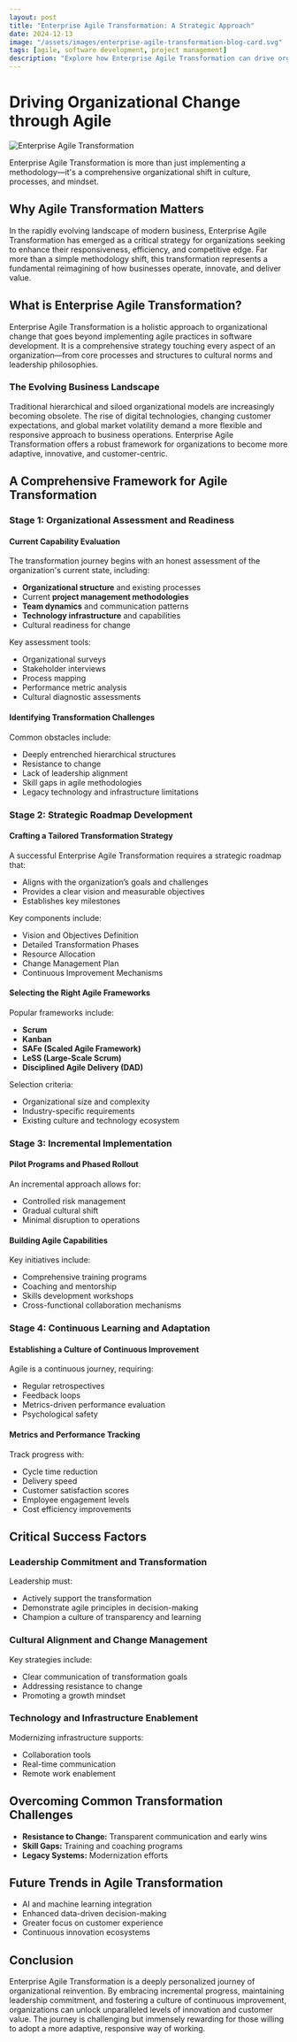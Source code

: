 ```yaml
---
layout: post
title: "Enterprise Agile Transformation: A Strategic Approach"
date: 2024-12-13
image: "/assets/images/enterprise-agile-transformation-blog-card.svg"
tags: [agile, software development, project management]
description: "Explore how Enterprise Agile Transformation can drive organizational change, enhance efficiency, and foster innovation through a comprehensive and strategic approach."
---
```


# Driving Organizational Change through Agile

![Enterprise Agile Transformation](/assets/images/enterprise-agile-transformation.svg)

Enterprise Agile Transformation is more than just implementing a methodology—it's a comprehensive organizational shift in culture, processes, and mindset.

## Why Agile Transformation Matters

In the rapidly evolving landscape of modern business, Enterprise Agile Transformation has emerged as a critical strategy for organizations seeking to enhance their responsiveness, efficiency, and competitive edge. Far more than a simple methodology shift, this transformation represents a fundamental reimagining of how businesses operate, innovate, and deliver value.

## What is Enterprise Agile Transformation?

Enterprise Agile Transformation is a holistic approach to organizational change that goes beyond implementing agile practices in software development. It is a comprehensive strategy touching every aspect of an organization—from core processes and structures to cultural norms and leadership philosophies.

### The Evolving Business Landscape

Traditional hierarchical and siloed organizational models are increasingly becoming obsolete. The rise of digital technologies, changing customer expectations, and global market volatility demand a more flexible and responsive approach to business operations. Enterprise Agile Transformation offers a robust framework for organizations to become more adaptive, innovative, and customer-centric.

## A Comprehensive Framework for Agile Transformation

### Stage 1: Organizational Assessment and Readiness

#### Current Capability Evaluation
The transformation journey begins with an honest assessment of the organization's current state, including:

- **Organizational structure** and existing processes
- Current **project management methodologies**
- **Team dynamics** and communication patterns
- **Technology infrastructure** and capabilities
- Cultural readiness for change

Key assessment tools:

- Organizational surveys
- Stakeholder interviews
- Process mapping
- Performance metric analysis
- Cultural diagnostic assessments

#### Identifying Transformation Challenges
Common obstacles include:

- Deeply entrenched hierarchical structures
- Resistance to change
- Lack of leadership alignment
- Skill gaps in agile methodologies
- Legacy technology and infrastructure limitations

### Stage 2: Strategic Roadmap Development

#### Crafting a Tailored Transformation Strategy
A successful Enterprise Agile Transformation requires a strategic roadmap that:

- Aligns with the organization’s goals and challenges
- Provides a clear vision and measurable objectives
- Establishes key milestones

Key components include:

- Vision and Objectives Definition
- Detailed Transformation Phases
- Resource Allocation
- Change Management Plan
- Continuous Improvement Mechanisms

#### Selecting the Right Agile Frameworks
Popular frameworks include:

- **Scrum**
- **Kanban**
- **SAFe (Scaled Agile Framework)**
- **LeSS (Large-Scale Scrum)**
- **Disciplined Agile Delivery (DAD)**

Selection criteria:

- Organizational size and complexity
- Industry-specific requirements
- Existing culture and technology ecosystem

### Stage 3: Incremental Implementation

#### Pilot Programs and Phased Rollout
An incremental approach allows for:

- Controlled risk management
- Gradual cultural shift
- Minimal disruption to operations

#### Building Agile Capabilities
Key initiatives include:

- Comprehensive training programs
- Coaching and mentorship
- Skills development workshops
- Cross-functional collaboration mechanisms

### Stage 4: Continuous Learning and Adaptation

#### Establishing a Culture of Continuous Improvement
Agile is a continuous journey, requiring:

- Regular retrospectives
- Feedback loops
- Metrics-driven performance evaluation
- Psychological safety

#### Metrics and Performance Tracking
Track progress with:

- Cycle time reduction
- Delivery speed
- Customer satisfaction scores
- Employee engagement levels
- Cost efficiency improvements

## Critical Success Factors

### Leadership Commitment and Transformation
Leadership must:

- Actively support the transformation
- Demonstrate agile principles in decision-making
- Champion a culture of transparency and learning

### Cultural Alignment and Change Management
Key strategies include:

- Clear communication of transformation goals
- Addressing resistance to change
- Promoting a growth mindset

### Technology and Infrastructure Enablement
Modernizing infrastructure supports:

- Collaboration tools
- Real-time communication
- Remote work enablement

## Overcoming Common Transformation Challenges

- **Resistance to Change:** Transparent communication and early wins
- **Skill Gaps:** Training and coaching programs
- **Legacy Systems:** Modernization efforts

## Future Trends in Agile Transformation

- AI and machine learning integration
- Enhanced data-driven decision-making
- Greater focus on customer experience
- Continuous innovation ecosystems

## Conclusion

Enterprise Agile Transformation is a deeply personalized journey of organizational reinvention. By embracing incremental progress, maintaining leadership commitment, and fostering a culture of continuous improvement, organizations can unlock unparalleled levels of innovation and customer value. The journey is challenging but immensely rewarding for those willing to adopt a more adaptive, responsive way of working.
